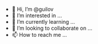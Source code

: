 - 👋 Hi, I’m @guilov
- 👀 I’m interested in ...
- 🌱 I’m currently learning ...
- 💞️ I’m looking to collaborate on ...
- 📫 How to reach me ...

<!---
guilov/guilov is a ✨ special ✨ repository because its `README.md` (this file) appears on your GitHub profile.
You can click the Preview link to take a look at your changes.
--->
